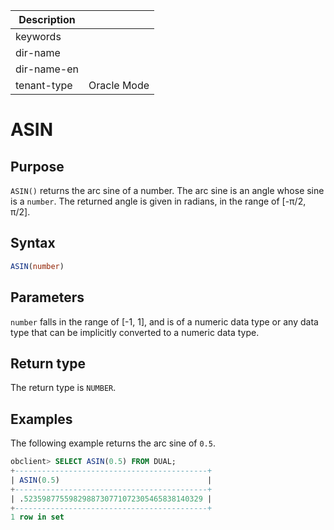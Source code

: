 | Description   |                 |
|---------------|-----------------|
| keywords      |                 |
| dir-name      |                 |
| dir-name-en   |                 |
| tenant-type   | Oracle Mode     |

# ASIN

## Purpose

`ASIN()` returns the arc sine of a number. The arc sine is an angle whose sine is a `number`. The returned angle is given in radians, in the range of \[-π/2, π/2\].

## Syntax

```sql
ASIN(number)
```

## Parameters

`number` falls in the range of \[-1, 1\], and is of a numeric data type or any data type that can be implicitly converted to a numeric data type.

## Return type

The return type is `NUMBER`.

## Examples

The following example returns the arc sine of `0.5`.

```sql
obclient> SELECT ASIN(0.5) FROM DUAL;
+-------------------------------------------+
| ASIN(0.5)                                 |
+-------------------------------------------+
| .5235987755982988730771072305465838140329 |
+-------------------------------------------+
1 row in set
```
